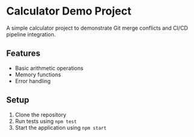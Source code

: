# Calculator Demo Project

A simple calculator project to demonstrate Git merge conflicts and CI/CD pipeline integration.

## Features

- Basic arithmetic operations
- Memory functions
- Error handling

## Setup

1. Clone the repository
2. Run tests using `npm test`
3. Start the application using `npm start`
